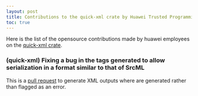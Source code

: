 ```yaml
---
layout: post
title: Contributions to the quick-xml crate by Huawei Trusted Programming 
toc: true
---
```


Here is the list of the opensource contributions made by huawei employees on the [quick-xml crate](https://github.com/tafia/quick-xml).

### (quick-xml) Fixing a bug in the tags generated to allow serialization in a format similar to that of SrcML

This is a [pull request](https://github.com/tafia/quick-xml/pull/250) to generate XML outputs where <key/> are generated rather than flagged as an error.
